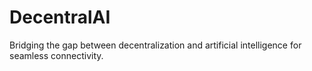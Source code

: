 # DecentralAI
 Bridging the gap between decentralization and artificial intelligence for seamless connectivity.
